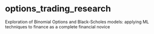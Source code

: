 # options_trading_research
Exploration of Binomial Options and Black-Scholes models: applying ML techniques to finance as a complete financial novice
